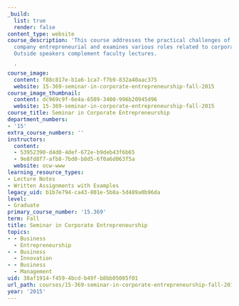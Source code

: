 ```yaml
---
_build:
  list: true
  render: false
content_type: website
course_description: 'This course addresses the practical challenges of making an established
  company entrepreneurial and examines various roles related to corporate entrepreneurship.
  Outside speakers complement faculty lectures.

  '
course_image:
  content: f88c817e-b1a6-1ca7-f7b9-832a40aac375
  website: 15-369-seminar-in-corporate-entrepreneurship-fall-2015
course_image_thumbnail:
  content: dc969c9f-6e4a-6509-3400-996b20945d96
  website: 15-369-seminar-in-corporate-entrepreneurship-fall-2015
course_title: Seminar in Corporate Entrepreneurship
department_numbers:
- '15'
extra_course_numbers: ''
instructors:
  content:
  - 53952390-d4d0-4def-672e-b9deb43f6b65
  - 9e8fd8f7-afb8-7bd0-b8d5-6f0a6d063f5a
  website: ocw-www
learning_resource_types:
- Lecture Notes
- Written Assignments with Examples
legacy_uid: b1b7e794-ca43-801e-5b8a-5d489a0b96da
level:
- Graduate
primary_course_number: '15.369'
term: Fall
title: Seminar in Corporate Entrepreneurship
topics:
- - Business
  - Entrepreneurship
- - Business
  - Innovation
- - Business
  - Management
uid: 38af1914-f459-4bcd-b49f-b8bb05085f01
url_path: courses/15-369-seminar-in-corporate-entrepreneurship-fall-2015
year: '2015'
---
```

